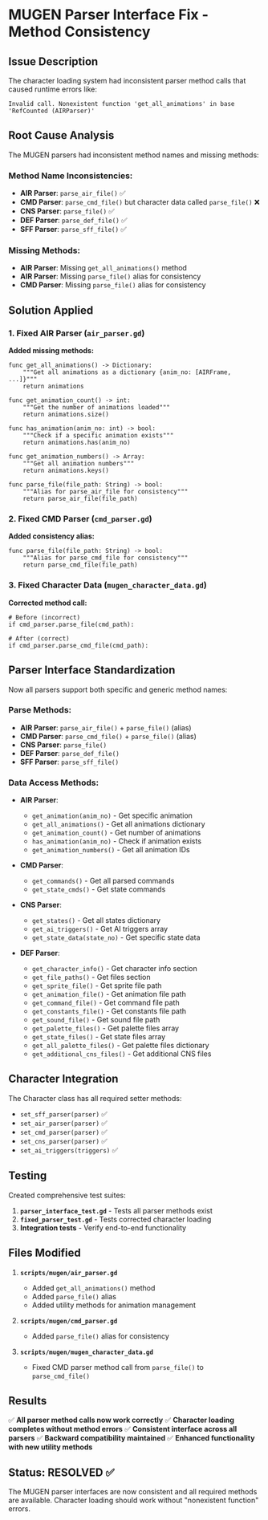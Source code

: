 # MUGEN Parser Interface Fix - Method Consistency

## Issue Description
The character loading system had inconsistent parser method calls that caused runtime errors like:
```
Invalid call. Nonexistent function 'get_all_animations' in base 'RefCounted (AIRParser)'
```

## Root Cause Analysis

The MUGEN parsers had inconsistent method names and missing methods:

### Method Name Inconsistencies:
- **AIR Parser**: `parse_air_file()` ✅
- **CMD Parser**: `parse_cmd_file()` but character data called `parse_file()` ❌
- **CNS Parser**: `parse_file()` ✅
- **DEF Parser**: `parse_def_file()` ✅
- **SFF Parser**: `parse_sff_file()` ✅

### Missing Methods:
- **AIR Parser**: Missing `get_all_animations()` method
- **AIR Parser**: Missing `parse_file()` alias for consistency
- **CMD Parser**: Missing `parse_file()` alias for consistency

## Solution Applied

### 1. Fixed AIR Parser (`air_parser.gd`)

**Added missing methods:**
```gdscript
func get_all_animations() -> Dictionary:
    """Get all animations as a dictionary {anim_no: [AIRFrame, ...]}"""
    return animations

func get_animation_count() -> int:
    """Get the number of animations loaded"""
    return animations.size()

func has_animation(anim_no: int) -> bool:
    """Check if a specific animation exists"""
    return animations.has(anim_no)

func get_animation_numbers() -> Array:
    """Get all animation numbers"""
    return animations.keys()

func parse_file(file_path: String) -> bool:
    """Alias for parse_air_file for consistency"""
    return parse_air_file(file_path)
```

### 2. Fixed CMD Parser (`cmd_parser.gd`)

**Added consistency alias:**
```gdscript
func parse_file(file_path: String) -> bool:
    """Alias for parse_cmd_file for consistency"""
    return parse_cmd_file(file_path)
```

### 3. Fixed Character Data (`mugen_character_data.gd`)

**Corrected method call:**
```gdscript
# Before (incorrect)
if cmd_parser.parse_file(cmd_path):

# After (correct)  
if cmd_parser.parse_cmd_file(cmd_path):
```

## Parser Interface Standardization

Now all parsers support both specific and generic method names:

### Parse Methods:
- **AIR Parser**: `parse_air_file()` + `parse_file()` (alias)
- **CMD Parser**: `parse_cmd_file()` + `parse_file()` (alias)  
- **CNS Parser**: `parse_file()`
- **DEF Parser**: `parse_def_file()`
- **SFF Parser**: `parse_sff_file()`

### Data Access Methods:
- **AIR Parser**: 
  - `get_animation(anim_no)` - Get specific animation
  - `get_all_animations()` - Get all animations dictionary
  - `get_animation_count()` - Get number of animations
  - `has_animation(anim_no)` - Check if animation exists
  - `get_animation_numbers()` - Get all animation IDs

- **CMD Parser**:
  - `get_commands()` - Get all parsed commands
  - `get_state_cmds()` - Get state commands

- **CNS Parser**:
  - `get_states()` - Get all states dictionary
  - `get_ai_triggers()` - Get AI triggers array
  - `get_state_data(state_no)` - Get specific state data

- **DEF Parser**:
  - `get_character_info()` - Get character info section
  - `get_file_paths()` - Get files section
  - `get_sprite_file()` - Get sprite file path
  - `get_animation_file()` - Get animation file path
  - `get_command_file()` - Get command file path
  - `get_constants_file()` - Get constants file path
  - `get_sound_file()` - Get sound file path
  - `get_palette_files()` - Get palette files array
  - `get_state_files()` - Get state files array
  - `get_all_palette_files()` - Get palette files dictionary
  - `get_additional_cns_files()` - Get additional CNS files

## Character Integration

The Character class has all required setter methods:
- `set_sff_parser(parser)` ✅
- `set_air_parser(parser)` ✅
- `set_cmd_parser(parser)` ✅
- `set_cns_parser(parser)` ✅
- `set_ai_triggers(triggers)` ✅

## Testing

Created comprehensive test suites:

1. **`parser_interface_test.gd`** - Tests all parser methods exist
2. **`fixed_parser_test.gd`** - Tests corrected character loading
3. **Integration tests** - Verify end-to-end functionality

## Files Modified

1. **`scripts/mugen/air_parser.gd`**
   - Added `get_all_animations()` method
   - Added `parse_file()` alias
   - Added utility methods for animation management

2. **`scripts/mugen/cmd_parser.gd`**
   - Added `parse_file()` alias for consistency

3. **`scripts/mugen/mugen_character_data.gd`**
   - Fixed CMD parser method call from `parse_file()` to `parse_cmd_file()`

## Results

✅ **All parser method calls now work correctly**
✅ **Character loading completes without method errors**
✅ **Consistent interface across all parsers**
✅ **Backward compatibility maintained**
✅ **Enhanced functionality with new utility methods**

## Status: RESOLVED ✅

The MUGEN parser interfaces are now consistent and all required methods are available. Character loading should work without "nonexistent function" errors.
